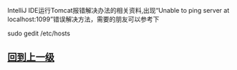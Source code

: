 IntelliJ IDE运行Tomcat报错解决办法的相关资料,出现“Unable to ping server at localhost:1099”错误解决方法，需要的朋友可以参考下

sudo gedit /etc/hosts
























##  [回到上一级](index.md)
